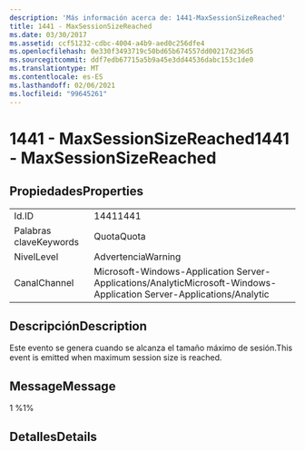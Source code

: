 ```yaml
---
description: 'Más información acerca de: 1441-MaxSessionSizeReached'
title: 1441 - MaxSessionSizeReached
ms.date: 03/30/2017
ms.assetid: ccf51232-cdbc-4004-a4b9-aed0c256dfe4
ms.openlocfilehash: 0e330f3493719c50bd65b674557dd00217d236d5
ms.sourcegitcommit: ddf7edb67715a5b9a45e3dd44536dabc153c1de0
ms.translationtype: MT
ms.contentlocale: es-ES
ms.lasthandoff: 02/06/2021
ms.locfileid: "99645261"
---
```

# <a name="1441---maxsessionsizereached"></a><span data-ttu-id="cc532-103">1441 - MaxSessionSizeReached</span><span class="sxs-lookup"><span data-stu-id="cc532-103">1441 - MaxSessionSizeReached</span></span>

## <a name="properties"></a><span data-ttu-id="cc532-104">Propiedades</span><span class="sxs-lookup"><span data-stu-id="cc532-104">Properties</span></span>  
  
|||  
|-|-|  
|<span data-ttu-id="cc532-105">Id.</span><span class="sxs-lookup"><span data-stu-id="cc532-105">ID</span></span>|<span data-ttu-id="cc532-106">1441</span><span class="sxs-lookup"><span data-stu-id="cc532-106">1441</span></span>|  
|<span data-ttu-id="cc532-107">Palabras clave</span><span class="sxs-lookup"><span data-stu-id="cc532-107">Keywords</span></span>|<span data-ttu-id="cc532-108">Quota</span><span class="sxs-lookup"><span data-stu-id="cc532-108">Quota</span></span>|  
|<span data-ttu-id="cc532-109">Nivel</span><span class="sxs-lookup"><span data-stu-id="cc532-109">Level</span></span>|<span data-ttu-id="cc532-110">Advertencia</span><span class="sxs-lookup"><span data-stu-id="cc532-110">Warning</span></span>|  
|<span data-ttu-id="cc532-111">Canal</span><span class="sxs-lookup"><span data-stu-id="cc532-111">Channel</span></span>|<span data-ttu-id="cc532-112">Microsoft-Windows-Application Server-Applications/Analytic</span><span class="sxs-lookup"><span data-stu-id="cc532-112">Microsoft-Windows-Application Server-Applications/Analytic</span></span>|  
  
## <a name="description"></a><span data-ttu-id="cc532-113">Descripción</span><span class="sxs-lookup"><span data-stu-id="cc532-113">Description</span></span>  

 <span data-ttu-id="cc532-114">Este evento se genera cuando se alcanza el tamaño máximo de sesión.</span><span class="sxs-lookup"><span data-stu-id="cc532-114">This event is emitted when maximum session size is reached.</span></span>  
  
## <a name="message"></a><span data-ttu-id="cc532-115">Message</span><span class="sxs-lookup"><span data-stu-id="cc532-115">Message</span></span>  

 <span data-ttu-id="cc532-116">1 %</span><span class="sxs-lookup"><span data-stu-id="cc532-116">1%</span></span>  
  
## <a name="details"></a><span data-ttu-id="cc532-117">Detalles</span><span class="sxs-lookup"><span data-stu-id="cc532-117">Details</span></span>

